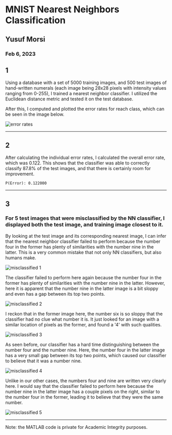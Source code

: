 # MNIST Nearest Neighbors Classification

## Yusuf Morsi
### Feb 6, 2023

## 1
Using a database with a set of 5000 training images, and 500 test images of hand-written numerals (each image being 28x28 pixels with intensity values ranging from 0-255), I trained a nearest neighbor classifier. I utilized the Euclidean distance metric and tested it on the test database.

After this, I computed and plotted the error rates for reach class, which can be seen in the image below.

![error rates](images/nnmnist/classErrorRates.png)


<hr>

## 2

After calculating the individual error rates, I calculated the overall error rate, which was 0.122. This shows that the classifier was able to correctly classify 87.8% of the test images, and that there is certainly room for improvement.

```
P(Error): 0.122000
```





<hr>

## 3
### For 5 test images that were misclassified by the NN classifier, I displayed both the test image, and training image closest to it. 

By looking at the test image and its corresponding nearest image, I can infer that the nearest neighbor classifier failed to perform because the number four in the former has plenty of similarities with the number nine in the latter. This is a very common mistake that not only NN classifiers, but also humans make.

![misclassified 1](images/nnmnist/1.png)

The classifier failed to perform here again because the number four in the former has plenty of similarities with the number nine in the latter. However, here it is apparent that the number nine in the latter image is a bit sloppy and even has a gap between its top two points.

![misclassified 2](images/nnmnist/2.png)

I reckon that in the former image here, the number six is so sloppy that the classifier had no clue what number it is. It just looked for an image with a similar location of pixels as the former, and found a '4' with such qualities.

![misclassified 3](images/nnmnist/3.png)

As seen before, our classifier has a hard time distinguishing between the number four and the number nine. Here, the number four in the latter image has a very small gap between its top two points, which caused our classifier to believe that it was a number nine.

![misclassified 4](images/nnmnist/4.png)

Unlike in our other cases, the numbers four and nine are written very clearly here. I would say that the classifier failed to perform here because the number nine in the latter image has a couple pixels on the right, similar to the number four in the former, leading it to believe that they were the same number. 

![misclassified 5](images/nnmnist/5.png)


<hr>

Note: the MATLAB code is private for Academic Integrity purposes.